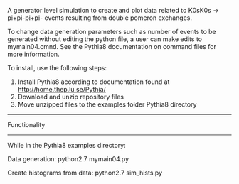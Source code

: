 A generator level simulation to create and plot data related to K0sK0s -> pi+pi-pi+pi- events resulting from double pomeron exchanges.

To change data generation parameters such as number of events to be generated without editing the python file, a user can make edits to mymain04.cmnd. See
the Pythia8 documentation on command files for more information.

To install, use the following steps:
  1. Install Pythia8 according to documentation found at http://home.thep.lu.se/Pythia/
  2. Download and unzip repository files
  3. Move unzipped files to the examples folder Pythia8 directory
  
******************************************
Functionality
******************************************
While in the Pythia8 examples directory:

  Data generation: python2.7 mymain04.py
  
  Create histograms from data: python2.7 sim_hists.py
